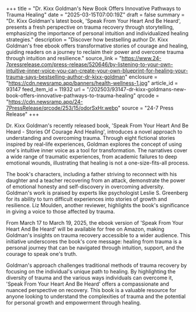 +++
title = "Dr. Kixx Goldman's New Book Offers Innovative Pathways to Trauma Healing"
date = "2025-03-15T07:00:19Z"
draft = false
summary = "Dr. Kixx Goldman's latest book, 'Speak From Your Heart And Be Heard', presents a fresh perspective on trauma recovery through storytelling, emphasizing the importance of personal intuition and individualized healing strategies."
description = "Discover how bestselling author Dr. Kixx Goldman's free ebook offers transformative stories of courage and healing, guiding readers on a journey to reclaim their power and overcome trauma through intuition and resilience."
source_link = "https://www.24-7pressrelease.com/press-release/520646/by-listening-to-your-own-intuitive-inner-voice-you-can-create-your-own-blueprint-for-healing-your-trauma-says-bestselling-author-dr-kixx-goldman"
enclosure = "https://cdn.newsramp.app/banners/health-wellness-1.jpg"
article_id = 93147
feed_item_id = 11932
url = "/202503/93147-dr-kixx-goldmans-new-book-offers-innovative-pathways-to-trauma-healing"
qrcode = "https://cdn.newsramp.app/24-7PressRelease/qrcode/253/15/odorSxHr.webp"
source = "24-7 Press Release"
+++

<p>Dr. Kixx Goldman's recently released book, 'Speak From Your Heart And Be Heard - Stories Of Courage And Healing', introduces a novel approach to understanding and overcoming trauma. Through eight fictional stories inspired by real-life experiences, Goldman explores the concept of using one's intuitive inner voice as a tool for transformation. The narratives cover a wide range of traumatic experiences, from academic failures to deep emotional wounds, illustrating that healing is not a one-size-fits-all process.</p><p>The book's characters, including a father striving to reconnect with his daughter and a teacher recovering from an attack, demonstrate the power of emotional honesty and self-discovery in overcoming adversity. Goldman's work is praised by experts like psychologist Leslie S. Greenberg for its ability to turn difficult experiences into stories of growth and resilience. Liz Moulden, another reviewer, highlights the book's significance in giving a voice to those affected by trauma.</p><p>From March 17 to March 19, 2025, the ebook version of 'Speak From Your Heart And Be Heard' will be available for free on Amazon, making Goldman's insights on trauma recovery accessible to a wider audience. This initiative underscores the book's core message: healing from trauma is a personal journey that can be navigated through intuition, support, and the courage to speak one's truth.</p><p>Goldman's approach challenges traditional methods of trauma recovery by focusing on the individual's unique path to healing. By highlighting the diversity of trauma and the various ways individuals can overcome it, 'Speak From Your Heart And Be Heard' offers a compassionate and nuanced perspective on recovery. This book is a valuable resource for anyone looking to understand the complexities of trauma and the potential for personal growth and empowerment through healing.</p>